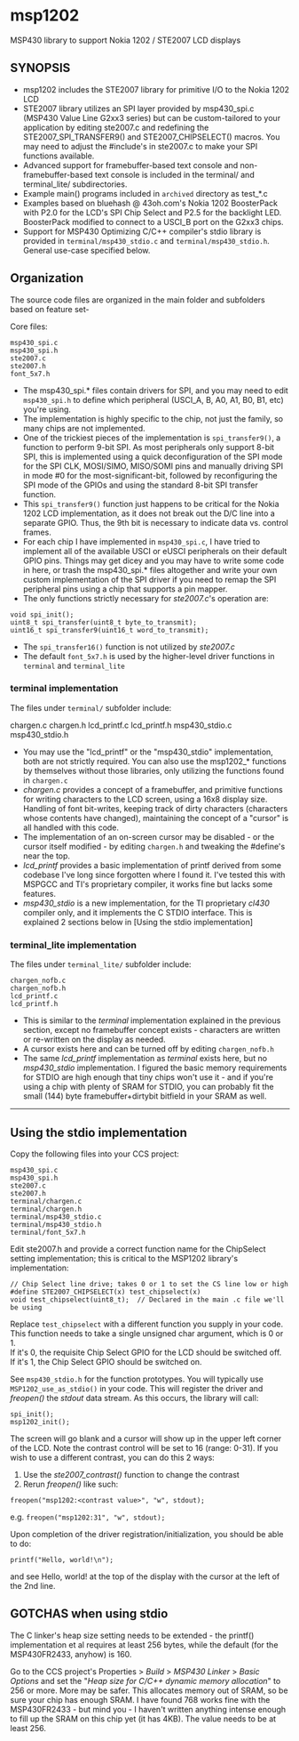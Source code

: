 msp1202
=======

MSP430 library to support Nokia 1202 / STE2007 LCD displays

## SYNOPSIS

- msp1202 includes the STE2007 library for primitive I/O to the Nokia 1202 LCD
- STE2007 library utilizes an SPI layer provided by msp430_spi.c (MSP430 Value Line G2xx3 series) but can be custom-tailored to your application by editing ste2007.c and redefining the STE2007_SPI_TRANSFER9() and STE2007_CHIPSELECT() macros.  You may need to adjust the #include's in ste2007.c to make your SPI functions available.
- Advanced support for framebuffer-based text console and non-framebuffer-based text console is included in the terminal/ and terminal_lite/ subdirectories.
- Example main() programs included in ``archived`` directory as test_*.c
- Examples based on bluehash @ 43oh.com's Nokia 1202 BoosterPack with P2.0 for the LCD's SPI Chip Select and P2.5 for the backlight LED.  BoosterPack modified to connect to a USCI_B port on the G2xx3 chips.
- Support for MSP430 Optimizing C/C++ compiler's stdio library is provided in
  ``terminal/msp430_stdio.c`` and ``terminal/msp430_stdio.h``.  General use-case specified below.

## Organization

The source code files are organized in the main folder and subfolders based on feature set-

Core files:

    msp430_spi.c
    msp430_spi.h
    ste2007.c
    ste2007.h
    font_5x7.h

- The msp430_spi.* files contain drivers for SPI, and you may need to edit ``msp430_spi.h`` to
  define which peripheral (USCI_A, B, A0, A1, B0, B1, etc) you're using.
- The implementation is highly specific to the chip, not just the family, so many chips are not
  implemented.
- One of the trickiest pieces of the implementation is ``spi_transfer9()``, a function to perform
  9-bit SPI.  As most peripherals only support 8-bit SPI, this is implemented using a quick
  deconfiguration of the SPI mode for the SPI CLK, MOSI/SIMO, MISO/SOMI pins and manually driving
  SPI in mode #0 for the most-significant-bit, followed by reconfiguring the SPI mode of the
  GPIOs and using the standard 8-bit SPI transfer function.
- This ``spi_transfer9()`` function just happens to be critical for the Nokia 1202 LCD
  implementation, as it does not break out the D/C line into a separate GPIO.  Thus, the
  9th bit is necessary to indicate data vs. control frames.
- For each chip I have implemented in ``msp430_spi.c``, I have tried to implement all of the
  available USCI or eUSCI peripherals on their default GPIO pins.  Things may get dicey and you
  may have to write some code in here, or trash the msp430_spi.* files altogether and write
  your own custom implementation of the SPI driver if you need
  to remap the SPI peripheral pins using a chip that supports a pin mapper.
- The only functions strictly necessary for *ste2007.c*'s operation are:

```
void spi_init();
uint8_t spi_transfer(uint8_t byte_to_transmit);
uint16_t spi_transfer9(uint16_t word_to_transmit);
```

- The ``spi_transfer16()`` function is not utilized by *ste2007.c*
- The default ``font_5x7.h`` is used by the higher-level driver functions in ``terminal`` and
  ``terminal_lite``

### terminal implementation

The files under ``terminal/`` subfolder include:

chargen.c
chargen.h
lcd_printf.c
lcd_printf.h
msp430_stdio.c
msp430_stdio.h

- You may use the "lcd_printf" or the "msp430_stdio" implementation, both are not strictly
  required.  You can also use the msp1202_* functions by themselves without those libraries,
  only utilizing the functions found in ``chargen.c``
- *chargen.c* provides a concept of a framebuffer, and primitive functions for writing characters
  to the LCD screen, using a 16x8 display size.  Handling of font bit-writes, keeping track of
  dirty characters (characters whose contents have changed), maintaining the concept of a "cursor"
  is all handled with this code.
- The implementation of an on-screen cursor may be disabled - or the cursor itself modified -
  by editing ``chargen.h`` and tweaking the #define's near the top.
- *lcd_printf* provides a basic implementation of printf derived from some codebase I've long
  since forgotten where I found it.  I've tested this with MSPGCC and TI's proprietary compiler,
  it works fine but lacks some features.
- *msp430_stdio* is a new implementation, for the TI proprietary *cl430* compiler only, and it
  implements the C STDIO interface.  This is explained 2 sections below in [Using the stdio implementation]

### terminal_lite implementation

The files under ``terminal_lite/`` subfolder include:

    chargen_nofb.c
    chargen_nofb.h
    lcd_printf.c
    lcd_printf.h

- This is similar to the *terminal* implementation explained in the previous section, except
  no framebuffer concept exists - characters are written or re-written on the display as needed.
- A cursor exists here and can be turned off by editing ``chargen_nofb.h``
- The same *lcd_printf* implementation as *terminal* exists here, but no *msp430_stdio* 
  implementation.  I figured the basic memory requirements for STDIO are high enough that tiny
  chips won't use it - and if you're using a chip with plenty of SRAM for STDIO, you can
  probably fit the small (144) byte framebuffer+dirtybit bitfield in your SRAM as well.

---

## Using the stdio implementation

Copy the following files into your CCS project:

    msp430_spi.c
    msp430_spi.h
    ste2007.c
    ste2007.h
    terminal/chargen.c
    terminal/chargen.h
    terminal/msp430_stdio.c
    terminal/msp430_stdio.h
    terminal/font_5x7.h

Edit ste2007.h and provide a correct function name for the ChipSelect setting implementation; this
is critical to the MSP1202 library's implementation:

    // Chip Select line drive; takes 0 or 1 to set the CS line low or high
    #define STE2007_CHIPSELECT(x) test_chipselect(x)
    void test_chipselect(uint8_t);  // Declared in the main .c file we'll be using

Replace ``test_chipselect`` with a different function you supply in your code.  
This function needs to take a single unsigned char argument, which is 0 or 1.  
If it's 0, the requisite Chip Select GPIO for the LCD should be switched off.  
If it's 1, the Chip Select GPIO should be switched on.

See ``msp430_stdio.h`` for the function prototypes.  You will typically use
``MSP1202_use_as_stdio()`` in your code.  This will register the driver and *freopen()*
the *stdout* data stream.  As this occurs, the library will call:

    spi_init();
    msp1202_init();

The screen will go blank and a cursor will show up in the upper left corner of the LCD.
Note the contrast control will be set to 16 (range: 0-31).  If you wish to use a different
contrast, you can do this 2 ways:

1. Use the *ste2007_contrast()* function to change the contrast
2. Rerun *freopen()* like such:

``freopen("msp1202:<contrast value>", "w", stdout);``

e.g. ``freopen("msp1202:31", "w", stdout);``

Upon completion of the driver registration/initialization, you should be able to do:

``printf("Hello, world!\n");``

and see Hello, world! at the top of the display with the cursor at the left of the 2nd line.

## GOTCHAS when using stdio

The C linker's heap size setting needs to be extended - the printf() implementation et al
requires at least 256 bytes, while the default (for the MSP430FR2433, anyhow) is 160.

Go to the CCS project's
Properties > *Build* > *MSP430 Linker* > *Basic Options*
and set the "*Heap size for C/C++ dynamic memory allocation*" to 256 or more.  More may be safer. 
This allocates memory out of SRAM, so be sure your chip has enough SRAM.  I have found 768
works fine with the MSP430FR2433 - but mind you - I haven't written anything intense enough to
fill up the SRAM on this chip yet (it has 4KB).  The value needs to be at least 256.
